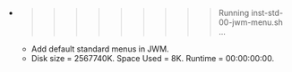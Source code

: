 * >>>>>>>>> Running inst-std-00-jwm-menu.sh ...
  * Add default standard menus in JWM.
  * Disk size = 2567740K. Space Used = 8K. Runtime = 00:00:00:00.
